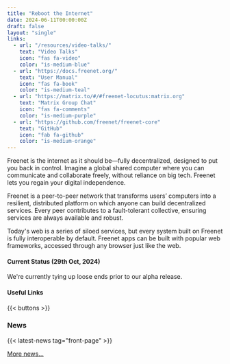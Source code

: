 ```yaml
---
title: "Reboot the Internet"
date: 2024-06-11T00:00:00Z
draft: false
layout: "single"
links:
  - url: "/resources/video-talks/"
    text: "Video Talks"
    icon: "fas fa-video"
    color: "is-medium-blue"
  - url: "https://docs.freenet.org/"
    text: "User Manual"
    icon: "fas fa-book"
    color: "is-medium-teal"
  - url: "https://matrix.to/#/#freenet-locutus:matrix.org"
    text: "Matrix Group Chat"
    icon: "fas fa-comments"
    color: "is-medium-purple"
  - url: "https://github.com/freenet/freenet-core"
    text: "GitHub"
    icon: "fab fa-github"
    color: "is-medium-orange"
---
```


Freenet is the internet as it should be—fully decentralized, designed to put you back in control.
Imagine a global shared computer where you can communicate and collaborate freely, without reliance
on big tech. Freenet lets you regain your digital independence.

Freenet is a peer-to-peer network that transforms users’ computers into a resilient, distributed
platform on which anyone can build decentralized services. Every peer contributes to a
fault-tolerant collective, ensuring services are always available and robust.

Today's web is a series of siloed services, but every system built on Freenet is fully interoperable
by default. Freenet apps can be built with popular web frameworks, accessed through any browser just
like the web.

#### Current Status (29th Oct, 2024)

We're currently tying up loose ends prior to our alpha release.

#### Useful Links

{{< buttons >}}

### News

{{< latest-news tag="front-page" >}}

[More news...](news)
